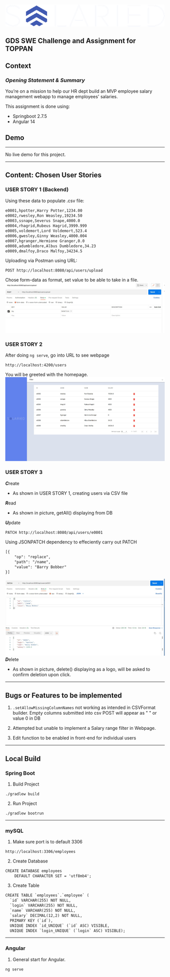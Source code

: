 ![logosalaries](/README-assets/logosalaries.png)
## GDS SWE Challenge and Assignment for TOPPAN 


## **Context**

### _Opening Statement & Summary_

You’re on a mission to help our HR dept build an MVP employee salary management webapp
to manage employees' salaries.

This assignment is done using: 
* Springboot 2.7.5
* Angular 14

## Demo
___
No live demo for this project.

___
## **Content: Chosen User Stories**

### USER STORY 1 (Backend)

Using these data to populate .csv file:

```
e0001,hpotter,Harry Potter,1234.00
e0002,rwesley,Ron Weasley,19234.50
e0003,ssnape,Severus Snape,4000.0
e0004,rhagrid,Rubeus Hagrid,3999.999
e0005,voldemort,Lord Voldemort,523.4
e0006,gwesley,Ginny	Weasley,4000.004
e0007,hgranger,Hermione	Granger,0.0
e0008,adumbledore,Albus	Dumbledore,34.23
e0009,dmalfoy,Draco	Malfoy,34234.5
```

Uploading via Postman using URL:

```
POST http://localhost:8080/api/users/upload
```
Chose form-data as format, set value to be able to take in a file.
![upload CSV in postman](/README-assets/US1-1.jpg)



### USER STORY 2
After doing `ng serve`, go into URL to see webpage
```
http://localhost:4200/users
```
You will be greeted with the homepage.
![homepage](/README-assets/US2-1.jpg)
### USER STORY 3

***C***reate

- As shown in USER STORY 1, creating users via CSV file

***R***ead
- As shown in picture, getAll() displaying from DB


***U***pdate
```
PATCH http://localhost:8080/api/users/e0001
```
Using JSONPATCH dependency to effeciently carry out PATCH
```
[{
    "op": "replace", 
    "path": "/name",
    "value": "Barry Bobber"
}]
```
![PATCH in postman](/README-assets/US3-1.jpg)
***D***elete
- As shown in picture, delete() displaying as a logo, will be asked to confirm deletion upon click.
___
## **Bugs or Features to be implemented**
1. ```.setAllowMissingColumnNames``` not working as intended in CSVFormat builder. Empty columns submitted into csv POST will appear as " " or value 0 in DB


2. Attempted but unable to implement a Salary range filter in Webpage.


3. Edit function to be enabled in front-end for individual users
___
## **Local Build**
### Spring Boot
1. Build Project
```
./gradlew build
```
2. Run Project
```
./gradlew bootrun
```
___
### mySQL
1. Make sure port is to default 3306

```
http://localhost:3306/employees
```
2. Create Database
```
CREATE DATABASE employees
    DEFAULT CHARACTER SET = 'utf8mb4';
```
3. Create Table
```
CREATE TABLE `employees`.`employee` (
  `id` VARCHAR(255) NOT NULL,
  `login` VARCHAR(255) NOT NULL,
  `name` VARCHAR(255) NOT NULL,
  `salary` DECIMAL(12,2) NOT NULL,
  PRIMARY KEY (`id`),
  UNIQUE INDEX `id_UNIQUE` (`id` ASC) VISIBLE,
  UNIQUE INDEX `login_UNIQUE` (`login` ASC) VISIBLE);
```
___
### Angular
1. General start for Angular.

```
ng serve
```

